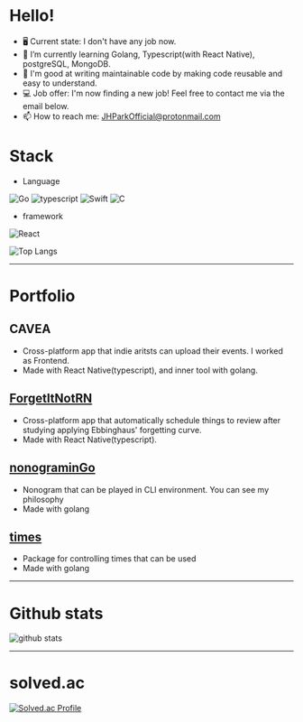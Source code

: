 # Hello!

- 🖥 Current state: I don't have any job now.
- 🌱 I’m currently learning Golang, Typescript(with React Native), postgreSQL, MongoDB.
- 💪 I'm good at writing maintainable code by making code reusable and easy to understand.
- 💻 Job offer: I'm now finding a new job! Feel free to contact me via the email below.
- 📫 How to reach me: JHParkOfficial@protonmail.com

# Stack

- Language

<img alt="Go" src="https://img.shields.io/badge/go-%2300ADD8.svg?&style=for-the-badge&logo=go&logoColor=white"/> <img alt="typescript" src="https://img.shields.io/badge/Typescript-3178C6?style=for-the-badge&logo=Typescript&logoColor=white"/> <img alt="Swift" src="https://img.shields.io/badge/swift-%23FA7343.svg?&style=for-the-badge&logo=swift&logoColor=white"/> <img alt="C" src="https://img.shields.io/badge/c%20-%2300599C.svg?&style=for-the-badge&logo=c&logoColor=white"/>
- framework

<img alt="React" src="https://img.shields.io/badge/React Native-blue?logo=React&style=for-the-badge&logoColor=white"/>

![Top Langs](https://github-readme-stats.vercel.app/api/top-langs/?username=simp7&layout=compact&theme=dark)


-------
# Portfolio

## CAVEA
- Cross-platform app that indie aritsts can upload their events. I worked as Frontend.
- Made with React Native(typescript), and inner tool with golang.

## [ForgetItNotRN](https://github.com/simp7/ForgetItNotRN)
- Cross-platform app that automatically schedule things to review after studying applying Ebbinghaus' forgetting curve.
- Made with React Native(typescript).

## [nonograminGo](https://github.com/simp7/nonograminGo)
- Nonogram that can be played in CLI environment. You can see my  philosophy 
- Made with golang

## [times](https://github.com/simp7/times)
- Package for controlling times that can be used
- Made with golang

-------
# Github stats
![github stats](https://github-readme-stats.vercel.app/api?username=simp7&show_icons=true&hide_border=False)

-------
# solved.ac
[![Solved.ac Profile](http://mazassumnida.wtf/api/v2/generate_badge?boj=bypro97)](https://solved.ac/bypro97/)
